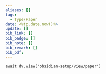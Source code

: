 ```yaml
---
aliases: []
tags:
  - Type/Paper
date: <%tp.date.now()%>
update: []
bib_link: []
bib_badge: []
bib_note: []
bib_remark: []
bib_pdf:
---
```


```dataviewjs
await dv.view('obsidian-setup/view/paper')
```
